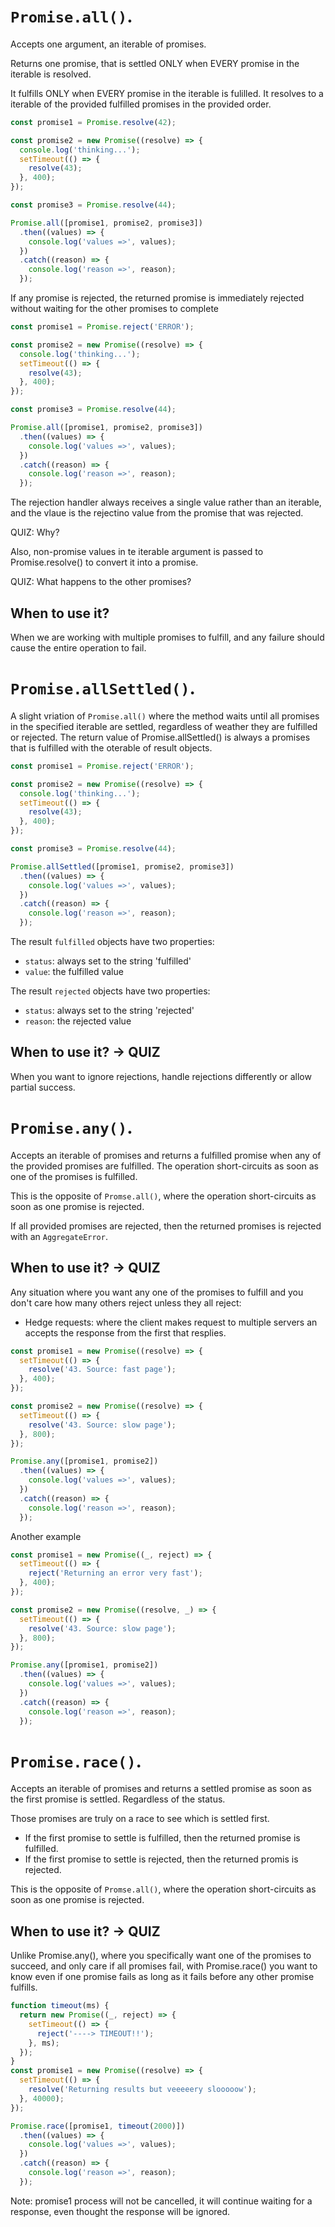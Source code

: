 # `Promise.all()`.

Accepts one argument, an iterable of promises.

Returns one promise, that is settled ONLY when EVERY promise in the iterable is resolved.

It fulfills ONLY when EVERY promise in the iterable is fulilled. It resolves to a iterable of the provided fulfilled promises in the provided order.

```javascript
const promise1 = Promise.resolve(42);

const promise2 = new Promise((resolve) => {
  console.log('thinking...');
  setTimeout(() => {
    resolve(43);
  }, 400);
});

const promise3 = Promise.resolve(44);

Promise.all([promise1, promise2, promise3])
  .then((values) => {
    console.log('values =>', values);
  })
  .catch((reason) => {
    console.log('reason =>', reason);
  });
```

If any promise is rejected, the returned promise is immediately rejected without waiting for the other promises to complete

```javascript
const promise1 = Promise.reject('ERROR');

const promise2 = new Promise((resolve) => {
  console.log('thinking...');
  setTimeout(() => {
    resolve(43);
  }, 400);
});

const promise3 = Promise.resolve(44);

Promise.all([promise1, promise2, promise3])
  .then((values) => {
    console.log('values =>', values);
  })
  .catch((reason) => {
    console.log('reason =>', reason);
  });
```

The rejection handler always receives a single value rather than an iterable, and the vlaue is the rejectino value from the promise that was rejected.

QUIZ: Why?

Also, non-promise values in te iterable argument is passed to Promise.resolve() to convert it into a promise.

QUIZ: What happens to the other promises?

## When to use it?

When we are working with multiple promises to fulfill, and any failure should cause the entire operation to fail.

# `Promise.allSettled()`.

A slight vriation of `Promise.all()` where the method waits until all promises in the specified iterable are settled, regardless of weather they are fulfilled or rejected. The return value of Promise.allSettled() is always a promises that is fulfilled with the oterable of result objects.

```javascript
const promise1 = Promise.reject('ERROR');

const promise2 = new Promise((resolve) => {
  console.log('thinking...');
  setTimeout(() => {
    resolve(43);
  }, 400);
});

const promise3 = Promise.resolve(44);

Promise.allSettled([promise1, promise2, promise3])
  .then((values) => {
    console.log('values =>', values);
  })
  .catch((reason) => {
    console.log('reason =>', reason);
  });
```

The result `fulfilled` objects have two properties:

- `status`: always set to the string 'fulfilled'
- `value`: the fulfilled value

The result `rejected` objects have two properties:

- `status`: always set to the string 'rejected'
- `reason`: the rejected value

## When to use it? -> QUIZ

When you want to ignore rejections, handle rejections differently or allow partial success.

# `Promise.any()`.

Accepts an iterable of promises and returns a fulfilled promise when any of the provided promises are fulfilled. The operation short-circuits as soon as one of the promises is fulfilled.

This is the opposite of `Promse.all()`, where the operation short-circuits as soon as one promise is rejected.

If all provided promises are rejected, then the returned promises is rejected with an `AggregateError`.

## When to use it? -> QUIZ

Any situation where you want any one of the promises to fulfill and you don't care how many others reject unless they all reject:

- Hedge requests: where the client makes request to multiple servers an accepts the response from the first that resplies.

```javascript
const promise1 = new Promise((resolve) => {
  setTimeout(() => {
    resolve('43. Source: fast page');
  }, 400);
});

const promise2 = new Promise((resolve) => {
  setTimeout(() => {
    resolve('43. Source: slow page');
  }, 800);
});

Promise.any([promise1, promise2])
  .then((values) => {
    console.log('values =>', values);
  })
  .catch((reason) => {
    console.log('reason =>', reason);
  });
```

Another example

```javascript
const promise1 = new Promise((_, reject) => {
  setTimeout(() => {
    reject('Returning an error very fast');
  }, 400);
});

const promise2 = new Promise((resolve, _) => {
  setTimeout(() => {
    resolve('43. Source: slow page');
  }, 800);
});

Promise.any([promise1, promise2])
  .then((values) => {
    console.log('values =>', values);
  })
  .catch((reason) => {
    console.log('reason =>', reason);
  });
```

# `Promise.race()`.

Accepts an iterable of promises and returns a settled promise as soon as the first promise is settled. Regardless of the status.

Those promises are truly on a race to see which is settled first.

- If the first promise to settle is fulfilled, then the returned promise is fulfilled.
- If the first promise to settle is rejected, then the returned promis is rejected.

This is the opposite of `Promse.all()`, where the operation short-circuits as soon as one promise is rejected.

## When to use it? -> QUIZ

Unlike Promise.any(), where you specifically want one of the promises to succeed, and only care if all promises fail, with Promise.race() you want to know even if one promise fails as long as it fails before any other promise fulfills.

```javascript
function timeout(ms) {
  return new Promise((_, reject) => {
    setTimeout(() => {
      reject('----> TIMEOUT!!');
    }, ms);
  });
}
const promise1 = new Promise((resolve) => {
  setTimeout(() => {
    resolve('Returning results but veeeeery slooooow');
  }, 40000);
});

Promise.race([promise1, timeout(2000)])
  .then((values) => {
    console.log('values =>', values);
  })
  .catch((reason) => {
    console.log('reason =>', reason);
  });
```

Note: promise1 process will not be cancelled, it will continue waiting for a response, even thought the response will be ignored.
